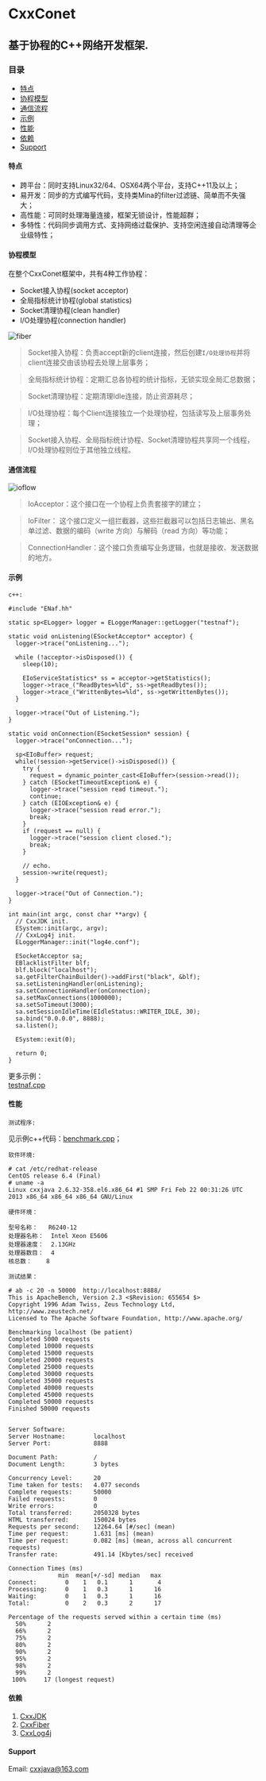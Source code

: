 # CxxConet

## 基于协程的C++网络开发框架.

### 目录
- [特点](#特点)
- [协程模型](#协程模型)
- [通信流程](#通信流程)
- [示例](#示例)
- [性能](#性能)
- [依赖](#依赖)
- [Support](#support)

#### 特点
* 跨平台：同时支持Linux32/64、OSX64两个平台，支持C++11及以上；
* 易开发：同步的方式编写代码，支持类Mina的filter过滤链、简单而不失强大；
* 高性能：可同时处理海量连接，框架无锁设计，性能超群；
* 多特性：代码同步调用方式、支持网络过载保护、支持空闲连接自动清理等企业级特性；

#### 协程模型
   在整个CxxConet框架中，共有4种工作协程：  
* Socket接入协程(socket acceptor)  
* 全局指标统计协程(global statistics)  
* Socket清理协程(clean handler)  
* I/O处理协程(connection handler)  

![fiber](img/fiber.png)

> Socket接入协程：负责accept新的client连接，然后创建`I/O处理协程`并将client连接交由该协程去处理上层事务；

> 全局指标统计协程：定期汇总各协程的统计指标，无锁实现全局汇总数据；

> Socket清理协程：定期清理Idle连接，防止资源耗尽；

> I/O处理协程：每个Client连接独立一个处理协程，包括读写及上层事务处理；

> Socket接入协程、全局指标统计协程、Socket清理协程共享同一个线程，I/O处理协程则位于其他独立线程。

#### 通信流程
![ioflow](img/ioflow.png)

> IoAcceptor：这个接口在一个协程上负责套接字的建立；

> IoFilter：    这个接口定义一组拦截器，这些拦截器可以包括日志输出、黑名单过滤、数据的编码（write 方向）与解码（read 方向）等功能；

> ConnectionHandler：这个接口负责编写业务逻辑，也就是接收、发送数据的地方。

#### 示例
  `c++:`

  ```
  #include "ENaf.hh"
  
  static sp<ELogger> logger = ELoggerManager::getLogger("testnaf");

  static void onListening(ESocketAcceptor* acceptor) {
    logger->trace("onListening...");

    while (!acceptor->isDisposed()) {
      sleep(10);

      EIoServiceStatistics* ss = acceptor->getStatistics();
      logger->trace_("ReadBytes=%ld", ss->getReadBytes());
      logger->trace_("WrittenBytes=%ld", ss->getWrittenBytes());
    }

    logger->trace("Out of Listening.");
  }

  static void onConnection(ESocketSession* session) {
    logger->trace("onConnection...");

    sp<EIoBuffer> request;
    while(!session->getService()->isDisposed()) {
      try {
        request = dynamic_pointer_cast<EIoBuffer>(session->read());
      } catch (ESocketTimeoutException& e) {
        logger->trace("session read timeout.");
        continue;
      } catch (EIOException& e) {
        logger->trace("session read error.");
        break;
      }
      if (request == null) {
        logger->trace("session client closed.");
        break;
      }

      // echo.
      session->write(request);
    }

    logger->trace("Out of Connection.");
  }
  
  int main(int argc, const char **argv) {
    // CxxJDK init.
    ESystem::init(argc, argv);
    // CxxLog4j init.
    ELoggerManager::init("log4e.conf");

    ESocketAcceptor sa;
    EBlacklistFilter blf;
    blf.block("localhost");
    sa.getFilterChainBuilder()->addFirst("black", &blf);
    sa.setListeningHandler(onListening);
    sa.setConnectionHandler(onConnection);
    sa.setMaxConnections(1000000);
    sa.setSoTimeout(3000);
    sa.setSessionIdleTime(EIdleStatus::WRITER_IDLE, 30);
    sa.bind("0.0.0.0", 8888);
    sa.listen();

    ESystem::exit(0);

    return 0;
  }
  
  ```

更多示例：  
[testnaf.cpp](test/testnaf.cpp)  

#### 性能

`测试程序:`

见示例c++代码：[benchmark.cpp](test/benchmark.cpp)；

`软件环境:`

```
# cat /etc/redhat-release 
CentOS release 6.4 (Final)
# uname -a
Linux cxxjava 2.6.32-358.el6.x86_64 #1 SMP Fri Feb 22 00:31:26 UTC 2013 x86_64 x86_64 x86_64 GNU/Linux
```


`硬件环境：`

```
型号名称：	R6240-12
处理器名称：	Intel Xeon E5606
处理器速度：	2.13GHz
处理器数目：	4
核总数：	8
```
`测试结果：`

```
# ab -c 20 -n 50000  http://localhost:8888/
This is ApacheBench, Version 2.3 <$Revision: 655654 $>
Copyright 1996 Adam Twiss, Zeus Technology Ltd, http://www.zeustech.net/
Licensed to The Apache Software Foundation, http://www.apache.org/

Benchmarking localhost (be patient)
Completed 5000 requests
Completed 10000 requests
Completed 15000 requests
Completed 20000 requests
Completed 25000 requests
Completed 30000 requests
Completed 35000 requests
Completed 40000 requests
Completed 45000 requests
Completed 50000 requests
Finished 50000 requests


Server Software:        
Server Hostname:        localhost
Server Port:            8888

Document Path:          /
Document Length:        3 bytes

Concurrency Level:      20
Time taken for tests:   4.077 seconds
Complete requests:      50000
Failed requests:        0
Write errors:           0
Total transferred:      2050328 bytes
HTML transferred:       150024 bytes
Requests per second:    12264.64 [#/sec] (mean)
Time per request:       1.631 [ms] (mean)
Time per request:       0.082 [ms] (mean, across all concurrent requests)
Transfer rate:          491.14 [Kbytes/sec] received

Connection Times (ms)
              min  mean[+/-sd] median   max
Connect:        0    1   0.1      1       4
Processing:     0    1   0.3      1      16
Waiting:        0    1   0.3      1      16
Total:          0    2   0.3      2      17

Percentage of the requests served within a certain time (ms)
  50%      2
  66%      2
  75%      2
  80%      2
  90%      2
  95%      2
  98%      2
  99%      2
 100%     17 (longest request)
```

#### 依赖
1. [CxxJDK](https://github.com/cxxjava/CxxJDK)
2. [CxxFiber](https://github.com/cxxjava/CxxFiber)
3. [CxxLog4j](https://github.com/cxxjava/CxxLog4j)


#### Support
Email: [cxxjava@163.com](mailto:cxxjava@163.com)